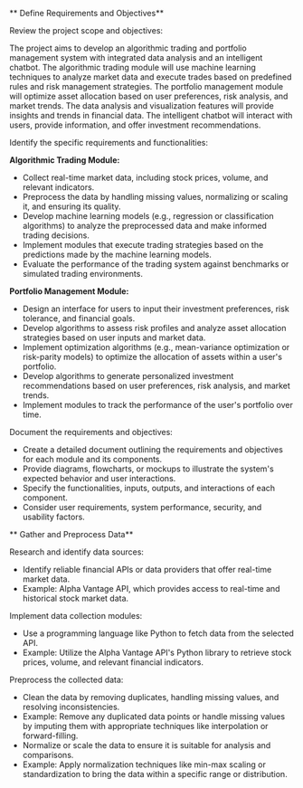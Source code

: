 ** Define Requirements and Objectives**

Review the project scope and objectives:

The project aims to develop an algorithmic trading and portfolio management system with integrated data analysis and an intelligent chatbot.
The algorithmic trading module will use machine learning techniques to analyze market data and execute trades based on predefined rules and risk management strategies.
The portfolio management module will optimize asset allocation based on user preferences, risk analysis, and market trends.
The data analysis and visualization features will provide insights and trends in financial data.
The intelligent chatbot will interact with users, provide information, and offer investment recommendations.

Identify the specific requirements and functionalities:

**Algorithmic Trading Module:**

- Collect real-time market data, including stock prices, volume, and relevant indicators.
- Preprocess the data by handling missing values, normalizing or scaling it, and ensuring its quality.
- Develop machine learning models (e.g., regression or classification algorithms) to analyze the preprocessed data and make informed trading decisions.
- Implement modules that execute trading strategies based on the predictions made by the machine learning models.
- Evaluate the performance of the trading system against benchmarks or simulated trading environments.

**Portfolio Management Module:**

- Design an interface for users to input their investment preferences, risk tolerance, and financial goals.
- Develop algorithms to assess risk profiles and analyze asset allocation strategies based on user inputs and market data.
- Implement optimization algorithms (e.g., mean-variance optimization or risk-parity models) to optimize the allocation of assets within a user's portfolio.
- Develop algorithms to generate personalized investment recommendations based on user preferences, risk analysis, and market trends.
- Implement modules to track the performance of the user's portfolio over time.

Document the requirements and objectives:

- Create a detailed document outlining the requirements and objectives for each module and its components.
- Provide diagrams, flowcharts, or mockups to illustrate the system's expected behavior and user interactions.
- Specify the functionalities, inputs, outputs, and interactions of each component.
- Consider user requirements, system performance, security, and usability factors.

** Gather and Preprocess Data**

Research and identify data sources:

- Identify reliable financial APIs or data providers that offer real-time market data.
- Example: Alpha Vantage API, which provides access to real-time and historical stock market data.

Implement data collection modules:

- Use a programming language like Python to fetch data from the selected API.
- Example: Utilize the Alpha Vantage API's Python library to retrieve stock prices, volume, and relevant financial indicators.

Preprocess the collected data:

- Clean the data by removing duplicates, handling missing values, and resolving inconsistencies.
- Example: Remove any duplicated data points or handle missing values by imputing them with appropriate techniques like interpolation or forward-filling.
- Normalize or scale the data to ensure it is suitable for analysis and comparisons.
- Example: Apply normalization techniques like min-max scaling or standardization to bring the data within a specific range or distribution.

